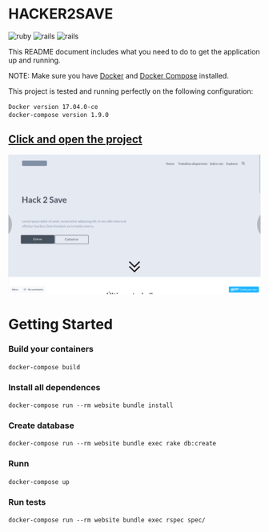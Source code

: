 **HACKER2SAVE**
===================

![ruby](https://img.shields.io/badge/Ruby-2.4.1-red.svg)
![rails](https://img.shields.io/badge/Rails-5.1.0-red.svg)
![rails](https://img.shields.io/docker/automated/jrottenberg/ffmpeg.svg)

This README document includes what you need to do to get the
application up and running.

NOTE: Make sure you have [Docker](https://docs.docker.com/engine/installation/) and [Docker Compose](https://docs.docker.com/compose/install/) installed.

This project is tested and running perfectly on the following configuration:
```
Docker version 17.04.0-ce
docker-compose version 1.9.0
```

## [Click and open the project](http://.herokuapp.com)

![Hacker2Save](https://raw.githubusercontent.com/edsonbatista/iuvo/master/app/assets/images/screenshot.png)

# Getting Started

### Build your containers
`docker-compose build`

### Install all dependences
`docker-compose run --rm website bundle install`

### Create database
`docker-compose run --rm website bundle exec rake db:create`

### Runn
`docker-compose up`

### Run tests
`docker-compose run --rm website bundle exec rspec spec/`
